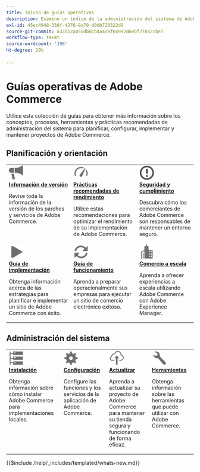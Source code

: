 ```yaml
---
title: Inicio de guías operativas
description: Examine un índice de la administración del sistema de Adobe Commerce y la documentación operativa del producto.
exl-id: 45ec4948-338f-4276-8a70-d0db720322d9
source-git-commit: a33d12a055db0cb4a4c8f64992d6ebf77842cbe7
workflow-type: tm+mt
source-wordcount: '198'
ht-degree: 20%

---
```



# Guías operativas de Adobe Commerce

Utilice esta colección de guías para obtener más información sobre los conceptos, procesos, herramientas y prácticas recomendadas de administración del sistema para planificar, configurar, implementar y mantener proyectos de Adobe Commerce.

## Planificación y orientación

<table>
<tr>
  <td valign="top">
    <a href="../release/release-notes/overview.md">
      <img alt="Información de versión" src="../assets/icons/promote.svg" width="40"/>
    </a>
    <div>
      <a href="../release/release-notes/overview.md"><strong>Información de versión</strong></a>
      <p>Revise toda la información de la versión de los parches y servicios de Adobe Commerce.</p>
    </div>
  </td>
  <td valign="top">
    <a href="../performance/overview.md">
       <img alt="Rendimiento" src="../assets/icons/gauge.svg" width="40"/>
    </a>
    <div>
      <a href="../performance/overview.md"><strong>Prácticas recomendadas de rendimiento</strong></a>
      <p>Utilice estas recomendaciones para optimizar el rendimiento de su implementación de Adobe Commerce.</p>
    </div>
  </td>
  <td valign="top">
    <a href="../security-and-compliance/overview.md">
       <img alt="Empresa" src="../assets/icons/alert-circle.svg" width="40"/>
    </a>
    <div>
      <a href="../security-and-compliance/overview.md"><strong>Seguridad y cumplimiento</strong></a>
      <p>Descubra cómo los comerciantes de Adobe Commerce son responsables de mantener un entorno seguro.</p>
    </div>
  </td>
</tr>
<tr>
  <td valign="top">
    <a href="../implementation-playbook/overview.md">
      <img alt="Implementación" src="../assets/icons/play.svg" width="40"/>
    </a>
    <div>
      <a href="../implementation-playbook/overview.md"><strong>Guía de implementación</strong></a>
      <p>Obtenga información acerca de las estrategias para planificar e implementar un sitio de Adobe Commerce con éxito.</p>
    </div>
  </td>
  <td valign="top">
    <a href="../operational-playbook/overview.md">
       <img alt="Operaciones" src="../assets/icons/refresh.svg" width="40"/>
    </a>
    <div>
      <a href="../operational-playbook/overview.md"><strong>Guía de funcionamiento</strong></a>
      <p>Aprenda a preparar operacionalmente sus empresas para ejecutar un sitio de comercio electrónico exitoso.</p>
    </div>
  </td>
  <td valign="top">
    <a href="../commerce-at-scale/overview.md">
       <img alt="Empresa" src="../assets/icons/enterprise.svg" width="40"/>
    </a>
    <div>
      <a href="../commerce-at-scale/overview.md"><strong>Comercio a escala</strong></a>
      <p>Aprenda a ofrecer experiencias a escala utilizando Adobe Commerce con Adobe Experience Manager.</p>
    </div>
  </td>
</tr>
</table>

## Administración del sistema

<table>
<tr>
  <td valign="top">
    <a href="../installation/overview.md">
      <img alt="Instalación (local)" src="../assets/icons/servers.svg" width="40"/>
    </a>
    <div>
      <a href="../installation/overview.md"><strong>Instalación</strong></a>
      <p>Obtenga información sobre cómo instalar Adobe Commerce para implementaciones locales.</p>
    </div>
  </td>
  <td valign="top">
    <a href="../configuration/overview.md">
      <img alt="Configuración" src="../assets/icons/settings.svg" width="40"/>
    </a>
    <div>
      <a href="../configuration/overview.md"><strong>Configuración</strong></a>
      <p>Configure las funciones y los servicios de la aplicación de Adobe Commerce.</p>
    </div>
  </td>
  <td valign="top">
    <a href="../upgrade/overview.md">
      <img alt="Actualizar" src="../assets/icons/upload-cloud.svg" width="40"/>
    </a>
    <div>
      <a href="../upgrade/overview.md"><strong>Actualizar</strong></a>
      <p>Aprenda a actualizar su proyecto de Adobe Commerce para mantener su tienda segura y funcionando de forma eficaz.</p>
    </div>
  </td>
  <td valign="top">
    <a href="../tools/overview.md">
       <img alt="Herramientas" src="../assets/icons/wrench.svg" width="40"/>
    </a>
    <div>
      <a href="../tools/overview.md"><strong>Herramientas</strong></a>
      <p>Obtenga información sobre las herramientas que puede utilizar con Adobe Commerce.</p>
    </div>
  </td>
</tr>
</table>

{{$include /help/_includes/templated/whats-new.md}}
